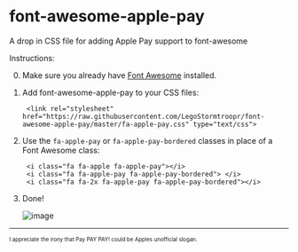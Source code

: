 # font-awesome-apple-pay
A drop in CSS file for adding Apple Pay support to font-awesome

Instructions:

0. Make sure you already have [Font Awesome](http://fortawesome.github.io/Font-Awesome/) installed.

1. Add font-awesome-apple-pay to your CSS files:

        <link rel="stylesheet" href="https://raw.githubusercontent.com/LegoStormtroopr/font-awesome-apple-pay/master/fa-apple-pay.css" type="text/css">
       
2. Use the `fa-apple-pay` or `fa-apple-pay-bordered` classes in place of a Font Awesome class:

        <i class="fa fa-apple fa-apple-pay"></i>
        <i class="fa fa-apple-pay fa-apple-pay-bordered"> </i>
        <i class="fa fa-2x fa-apple-pay fa-apple-pay-bordered"></i>
           
3. Done!
    
    ![image](https://cloud.githubusercontent.com/assets/2173174/7383541/b09cbbf4-ee64-11e4-8283-d53e47875c5f.png)

---

<sup><sup>I appreciate the irony that Pay PAY PAY! could be Apples unofficial slogan. </sup></sup>
